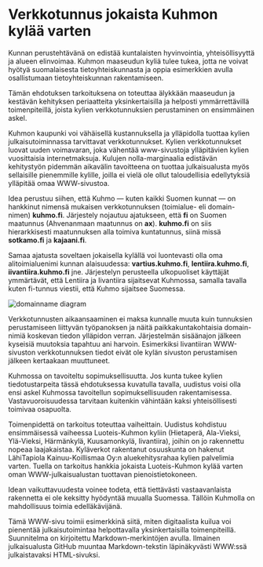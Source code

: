 # Verkkotunnus jokaista Kuhmon kylää varten

Kunnan perustehtävänä on edistää kuntalaisten hyvinvointia, yhteisöllisyyttä ja alueen elinvoimaa. Kuhmon maaseudun kyliä tulee tukea, jotta ne voivat hyötyä suomalaisesta tietoyhteiskunnasta ja oppia esimerkkien avulla osallistumaan tietoyhteiskunnan rakentamiseen. 

Tämän ehdotuksen tarkoituksena on toteuttaa älykkään maaseudun ja kestävän kehityksen periaatteita yksinkertaisilla ja helposti ymmärrettävillä toimenpiteillä, joista kylien verkkotunnuksien perustaminen on ensimmäinen askel.

Kuhmon kaupunki voi vähäisellä kustannuksella ja ylläpidolla tuottaa kylien julkaisutoiminnassa tarvittavat verkkotunnukset. Kylien verkkotunnukset luovat uuden voimavaran, joka vähentää www-sivustoja ylläpitävien kylien vuosittaisia internetmaksuja. Kulujen nolla-marginaalia edistävän kehitystyön pidemmän aikavälin tavoitteena on tuottaa julkaisualusta myös sellaisille pienemmille kylille, joilla ei vielä ole ollut taloudellisia edellytyksiä ylläpitää omaa WWW-sivustoa.

Idea perustuu siihen, että Kuhmo — kuten kaikki Suomen kunnat — on hankkinut nimensä mukaisen verkkotunnuksen (toimialue- eli domain-nimen) **kuhmo.fi**. Järjestely nojautuu ajatukseen, että **fi** on Suomen maatunnus (Ahvenanmaan maatunnus on **ax**). **kuhmo.fi** on siis hierarkkisesti maatunnuksen alla toimiva kuntatunnus, siinä missä **sotkamo.fi** ja **kajaani.fi**. 

Samaa ajatusta soveltaen jokaisella kylällä voi luontevasti olla oma alitoimialuenimi kunnan alaisuudessa: **vartius.kuhmo.fi**, **lentiira.kuhmo.fi**, **iivantiira.kuhmo.fi** jne. Järjestelyn perusteella ulkopuoliset käyttäjät ymmärtävät, että Lentiira ja Iivantiira sijaitsevat Kuhmossa, samalla tavalla kuten fi-tunnus viestii, että Kuhmo sijaitsee Suomessa.

![domainname diagram](domainnamediagram.png)

Verkkotunnusten aikaansaaminen ei maksa kunnalle muuta kuin tunnuksien perustamiseen liittyvän työpanoksen ja näitä paikkakuntakohtaisia domain-nimiä koskevan tiedon ylläpidon verran. Järjestelmän sisäänajon jälkeen kyseisiä muutoksia tapahtuu ani harvoin. Esimerkiksi Iivantiiran WWW-sivuston verkkotunnuksen tiedot eivät ole kylän sivuston perustamisen jälkeen kertaakaan muuttuneet.

Kuhmossa on tavoiteltu sopimuksellisuutta. Jos kunta tukee kylien tiedotustarpeita tässä ehdotuksessa kuvatulla tavalla, uudistus voisi olla ensi askel Kuhmossa tavoitellun sopimuksellisuuden rakentamisessa. Vastavuoroisuudessa tarvitaan kuitenkin vähintään kaksi yhteisöllisesti toimivaa osapuolta.

Toimenpidettä on tarkoitus toteuttaa vaiheittain. Uudistus kohdistuu ensimmäisessä vaiheessa Luoteis-Kuhmon kyliin (Hietaperä, Ala-Vieksi, Ylä-Vieksi, Härmänkylä, Kuusamonkylä, Iivantiira), joihin on jo rakennettu nopeaa laajakaistaa. Kyläverkot rakentanut osuuskunta on hakenut LähiTapiola Kainuu-Koillismaa Oy:n aluekehitysrahaa kylien palvelimia varten. Tuella on tarkoitus hankkia jokaista Luoteis-Kuhmon kylää varten oman WWW-julkaisualustan tuottavan pienoistietokoneen.

Idean vaikuttavuudesta voinee todeta, että tiettävästi vastaavanlaista rakennetta ei ole keksitty hyödyntää muualla Suomessa. Tällöin Kuhmolla on mahdollisuus toimia edelläkävijänä. 

Tämä WWW-sivu toimii esimerkkinä siitä, miten digitaalista kuilua voi pienentää julkaisutoimintaa helpottavalla yksinkertaisilla toimenpiteillä. Suunnitelma on kirjoitettu Markdown-merkintöjen avulla. Ilmainen julkaisualusta GitHub muuntaa Markdown-tekstin läpinäkyvästi WWW:ssä julkaistavaksi HTML-sivuksi.
